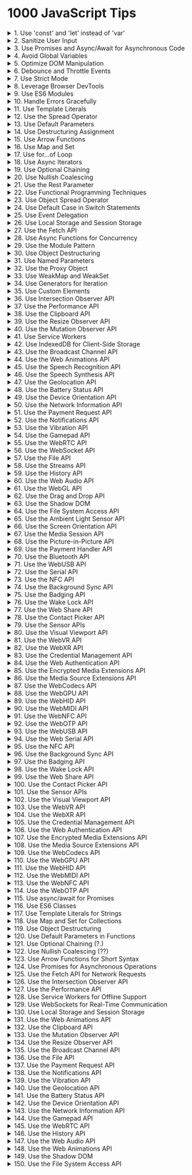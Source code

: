 # 1000 JavaScript Tips

<details><summary>1. Use 'const' and 'let' instead of 'var'</summary>
Using 'const' and 'let' helps avoid common pitfalls associated with variable scoping in JavaScript. 'const' is used for variables that should not be reassigned, providing more predictable and maintainable code. 'let' is used for variables that can change, but it is block-scoped, reducing the chances of bugs related to variable hoisting. For more information, refer to the [MDN Web Docs on const](https://developer.mozilla.org/en-US/docs/Web/JavaScript/Reference/Statements/const) and [MDN Web Docs on let](https://developer.mozilla.org/en-US/docs/Web/JavaScript/Reference/Statements/let).
</details>

<details><summary>2. Sanitize User Input</summary>
Always sanitize user input to prevent security vulnerabilities such as cross-site scripting (XSS) and command injection. Use libraries like [DOMPurify](https://github.com/cure53/DOMPurify) for sanitizing HTML content, and ensure that any data coming from user input is properly validated and sanitized before being processed or displayed. Learn more about XSS prevention on the [OWASP XSS Prevention Cheat Sheet](https://cheatsheetseries.owasp.org/cheatsheets/XSS_Prevention_Cheat_Sheet.html).
</details>

<details><summary>3. Use Promises and Async/Await for Asynchronous Code</summary>
Promises and async/await provide a cleaner and more readable way to handle asynchronous operations compared to traditional callback functions. They help in writing more maintainable code and reduce the complexity associated with error handling in asynchronous operations. Learn more about [Promises](https://developer.mozilla.org/en-US/docs/Web/JavaScript/Reference/Global_Objects/Promise) and [async/await](https://developer.mozilla.org/en-US/docs/Learn/JavaScript/Asynchronous/Async_await) on MDN Web Docs.
</details>

<details><summary>4. Avoid Global Variables</summary>
Global variables can lead to conflicts and hard-to-debug issues, especially in larger codebases. Encapsulate your code within functions or use module patterns to avoid polluting the global namespace. This practice helps in maintaining code modularity and reusability. Read more about best practices in the [MDN Web Docs on Variable Scope](https://developer.mozilla.org/en-US/docs/Web/JavaScript/Guide/Grammar_and_types#variable_scope).
</details>

<details><summary>5. Optimize DOM Manipulation</summary>
Frequent DOM manipulation can lead to performance issues. To optimize, batch DOM changes, use document fragments, or leverage virtual DOM libraries like [React](https://reactjs.org/). Minimizing reflows and repaints by reducing direct DOM interactions can significantly improve performance. Check out this [article on DOM manipulation performance](https://www.smashingmagazine.com/2012/11/writing-fast-memory-efficient-javascript/).
</details>

<details><summary>6. Debounce and Throttle Events</summary>
For events that fire frequently (like scroll, resize, or keypress), use debounce or throttle techniques to limit the number of times the event handler executes. This helps in improving performance and preventing excessive function calls. Libraries like [Lodash](https://lodash.com/docs/4.17.15#debounce) provide convenient debounce and throttle methods. Read more about [debouncing and throttling](https://css-tricks.com/debouncing-throttling-explained-examples/) on CSS-Tricks.
</details>

<details><summary>7. Use Strict Mode</summary>
Enable strict mode by adding 'use strict'; at the beginning of your JavaScript files or functions. Strict mode helps in catching common coding errors, prevents the use of certain problematic features, and provides better performance by allowing JavaScript engines to optimize code more effectively. Learn more about strict mode on [MDN Web Docs](https://developer.mozilla.org/en-US/docs/Web/JavaScript/Reference/Strict_mode).
</details>

<details><summary>8. Leverage Browser DevTools</summary>
Browser DevTools are powerful tools for debugging, profiling, and optimizing your code. Use features like breakpoints, network analysis, and performance profiling to identify and fix issues more efficiently. Familiarizing yourself with DevTools can greatly enhance your development workflow. Learn more from the [Chrome DevTools documentation](https://developer.chrome.com/docs/devtools/).
</details>

<details><summary>9. Use ES6 Modules</summary>
ES6 modules provide a standardized way to organize and reuse code. They help in maintaining a clean codebase by encapsulating functionality and promoting code reuse. Use 'import' and 'export' statements to manage dependencies and module loading in your JavaScript projects. Read more about ES6 modules on [MDN Web Docs](https://developer.mozilla.org/en-US/docs/Web/JavaScript/Guide/Modules).
</details>

<details><summary>10. Handle Errors Gracefully</summary>
Always include error handling in your code to manage potential issues gracefully. Use try/catch blocks for synchronous code and .catch() or async/await with try/catch for asynchronous code. Proper error handling ensures your application can recover from unexpected situations and provide meaningful feedback to users. Learn more about error handling in JavaScript on [MDN Web Docs](https://developer.mozilla.org/en-US/docs/Web/JavaScript/Guide/Control_flow_and_error_handling#exception_handling_statements).
</details>

<details><summary>11. Use Template Literals</summary>
Template literals provide an easy and readable way to create strings. They allow for embedded expressions and multiline strings, which can simplify string creation and manipulation. Use backticks (\`) to define template literals and include expressions within ${} brackets. Learn more about template literals on [MDN Web Docs](https://developer.mozilla.org/en-US/docs/Web/JavaScript/Reference/Template_literals).
</details>

<details><summary>12. Use the Spread Operator</summary>
The spread operator (...) allows for easy copying and merging of arrays and objects, and can also be used for function arguments. It provides a concise and readable way to manipulate collections of data. Learn more about the spread operator on [MDN Web Docs](https://developer.mozilla.org/en-US/docs/Web/JavaScript/Reference/Operators/Spread_syntax).
</details>

<details><summary>13. Use Default Parameters</summary>
Default parameters allow you to specify default values for function parameters if no arguments are provided. This can simplify function definitions and provide more robust default behavior. Learn more about default parameters on [MDN Web Docs](https://developer.mozilla.org/en-US/docs/Web/JavaScript/Reference/Functions/Default_parameters).
</details>

<details><summary>14. Use Destructuring Assignment</summary>
Destructuring assignment allows you to unpack values from arrays or properties from objects into distinct variables. This can simplify the extraction of values and make your code more readable. Learn more about destructuring on [MDN Web Docs](https://developer.mozilla.org/en-US/docs/Web/JavaScript/Reference/Operators/Destructuring_assignment).
</details>

<details><summary>15. Use Arrow Functions</summary>
Arrow functions provide a shorter syntax for writing function expressions and lexically bind the `this` value. This can make your code more concise and predictable. Learn more about arrow functions on [MDN Web Docs](https://developer.mozilla.org/en-US/docs/Web/JavaScript/Reference/Functions/Arrow_functions).
</details>

<details><summary>16. Use Map and Set</summary>
Map and Set are built-in data structures that provide more functionality and performance compared to plain objects and arrays. Use Map for key-value pairs and Set for unique values. Learn more about [Map](https://developer.mozilla.org/en-US/docs/Web/JavaScript/Reference/Global_Objects/Map) and [Set](https://developer.mozilla.org/en-US/docs/Web/JavaScript/Reference/Global_Objects/Set) on MDN Web Docs.
</details>

<details><summary>17. Use for...of Loop</summary>
The for...of loop provides a simpler and more readable way to iterate over iterable objects like arrays, strings, and NodeLists. It avoids the pitfalls of traditional for loops and provides a cleaner syntax. Learn more about the for...of loop on [MDN Web Docs](https://developer.mozilla.org/en-US/docs/Web/JavaScript/Reference/Statements/for...of).
</details>

<details><summary>18. Use Async Iterators</summary>
Async iterators and the for await...of loop allow you to iterate over asynchronous data sources in a clean and readable manner. This can simplify the handling of asynchronous streams of data. Learn more about async iterators on [MDN Web Docs](https://developer.mozilla.org/en-US/docs/Web/JavaScript/Reference/Statements/for-await...of).
</details>

<details><summary>19. Use Optional Chaining</summary>
Optional chaining (?.) allows you to safely access deeply nested properties without having to explicitly check for the existence of each level in the property chain. This can simplify your code and prevent runtime errors. Learn more about optional chaining on [MDN Web Docs](https://developer.mozilla.org/en-US/docs/Web/JavaScript/Reference/Operators/Optional_chaining).
</details>

<details><summary>20. Use Nullish Coalescing</summary>
The nullish coalescing operator (??) provides a way to handle default values when dealing with null or undefined. It is a cleaner alternative to using logical OR (||) for default values. Learn more about nullish coalescing on [MDN Web Docs](https://developer.mozilla.org/en-US/docs/Web/JavaScript/Reference/Operators/Nullish_coalescing_operator).
</details>

<details><summary>21. Use the Rest Parameter</summary>
The rest parameter syntax (...) allows you to represent an indefinite number of arguments as an array. This is useful in functions where you don't know the exact number of arguments beforehand. Learn more about rest parameters on [MDN Web Docs](https://developer.mozilla.org/en-US/docs/Web/JavaScript/Reference/Functions/rest_parameters).
</details>

<details><summary>22. Use Functional Programming Techniques</summary>
Functional programming techniques like map, filter, and reduce can make your code more concise and easier to understand. They allow you to operate on collections of data in a declarative manner. Learn more about functional programming in JavaScript on [MDN Web Docs](https://developer.mozilla.org/en-US/docs/Web/JavaScript/Guide/Functions#functional_programming).
</details>

<details><summary>23. Use Object Spread Operator</summary>
The object spread operator (...) allows you to create shallow copies of objects and merge multiple objects into one. This is useful for immutability and combining object properties. Learn more about the object spread operator on [MDN Web Docs](https://developer.mozilla.org/en-US/docs/Web/JavaScript/Reference/Operators/Spread_syntax).
</details>

<details><summary>24. Use Default Case in Switch Statements</summary>
Always include a default case in switch statements to handle unexpected values. This ensures that your code can handle any input, even if it doesn't match any of the specified cases. Learn more about switch statements on [MDN Web Docs](https://developer.mozilla.org/en-US/docs/Web/JavaScript/Reference/Statements/switch).
</details>

<details><summary>25. Use Event Delegation</summary>
Event delegation is a technique that allows you to handle events efficiently by attaching a single event listener to a parent element. This listener analyzes bubbled events to find a match on child elements. Learn more about event delegation on [JavaScript.info](https://javascript.info/event-delegation).
</details>

<details><summary>26. Use Local Storage and Session Storage</summary>
Local storage and session storage provide a way to store data on the client side. Local storage persists data across sessions, while session storage only lasts for the duration of the page session. Learn more about local and session storage on [MDN Web Docs](https://developer.mozilla.org/en-US/docs/Web/API/Window/localStorage).
</details>

<details><summary>27. Use the Fetch API</summary>
The Fetch API provides a modern, promise-based way to make network requests. It is a more powerful and flexible alternative to XMLHttpRequest. Learn more about the Fetch API on [MDN Web Docs](https://developer.mozilla.org/en-US/docs/Web/API/Fetch_API).
</details>

<details><summary>28. Use Async Functions for Concurrency</summary>
Async functions, when combined with the await keyword, provide a clean and intuitive way to handle asynchronous operations. They make your code look synchronous and are easier to read and maintain. Learn more about async functions on [MDN Web Docs](https://developer.mozilla.org/en-US/docs/Web/JavaScript/Reference/Statements/async_function).
</details>

<details><summary>29. Use the Module Pattern</summary>
The module pattern is a design pattern that provides a way to encapsulate private and public methods and variables. It helps in organizing and structuring your code. Learn more about the module pattern on [JavaScript.info](https://javascript.info/modules).
</details>

<details><summary>30. Use Object Destructuring</summary>
Object destructuring allows you to extract properties from objects and bind them to variables. This can make your code more concise and readable. Learn more about object destructuring on [MDN Web Docs](https://developer.mozilla.org/en-US/docs/Web/JavaScript/Reference/Operators/Destructuring_assignment).
</details>

<details><summary>31. Use Named Parameters</summary>
Using named parameters in your functions can make your code more readable and flexible. Instead of passing a list of arguments, you pass an object with named properties. Learn more about named parameters on [MDN Web Docs](https://developer.mozilla.org/en-US/docs/Web/JavaScript/Reference/Functions/Default_parameters#using_destructuring_with_default_parameters).
</details>

<details><summary>32. Use the Proxy Object</summary>
The Proxy object allows you to create a proxy for another object, which can intercept and redefine fundamental operations for that object. This can be useful for implementing custom behavior. Learn more about the Proxy object on [MDN Web Docs](https://developer.mozilla.org/en-US/docs/Web/JavaScript/Reference/Global_Objects/Proxy).
</details>

<details><summary>33. Use WeakMap and WeakSet</summary>
WeakMap and WeakSet are collections that allow for weak references to objects. This means that if no other references to an object exist, it can be garbage collected. Learn more about [WeakMap](https://developer.mozilla.org/en-US/docs/Web/JavaScript/Reference/Global_Objects/WeakMap) and [WeakSet](https://developer.mozilla.org/en-US/docs/Web/JavaScript/Reference/Global_Objects/WeakSet) on MDN Web Docs.
</details>

<details><summary>34. Use Generators for Iteration</summary>
Generators are functions that can be paused and resumed, allowing you to define iterative algorithms by writing code that produces a sequence of results. Learn more about generators on [MDN Web Docs](https://developer.mozilla.org/en-US/docs/Web/JavaScript/Reference/Statements/function*).
</details>

<details><summary>35. Use Custom Elements</summary>
Custom elements allow you to create your own HTML tags and define their behavior using JavaScript. This is part of the Web Components standard. Learn more about custom elements on [MDN Web Docs](https://developer.mozilla.org/en-US/docs/Web/Web_Components/Using_custom_elements).
</details>

<details><summary>36. Use Intersection Observer API</summary>
The Intersection Observer API provides a way to asynchronously observe changes in the intersection of a target element with an ancestor element or with a top-level document's viewport. Learn more about the Intersection Observer API on [MDN Web Docs](https://developer.mozilla.org/en-US/docs/Web/API/Intersection_Observer_API).
</details>

<details><summary>37. Use the Performance API</summary>
The Performance API provides a way to measure the performance of your web applications. You can use it to track various performance metrics and optimize your code accordingly. Learn more about the Performance API on [MDN Web Docs](https://developer.mozilla.org/en-US/docs/Web/API/Performance).
</details>

<details><summary>38. Use the Clipboard API</summary>
The Clipboard API provides a way to interact with the clipboard, enabling you to copy and paste text programmatically. This can be useful for building rich text editors and other interactive applications. Learn more about the Clipboard API on [MDN Web Docs](https://developer.mozilla.org/en-US/docs/Web/API/Clipboard_API).
</details>

<details><summary>39. Use the Resize Observer API</summary>
The Resize Observer API provides a way to observe changes to the size of an element. This is useful for responsive design and ensuring your UI adapts to different screen sizes and orientations. Learn more about the Resize Observer API on [MDN Web Docs](https://developer.mozilla.org/en-US/docs/Web/API/Resize_Observer_API).
</details>

<details><summary>40. Use the Mutation Observer API</summary>
The Mutation Observer API provides a way to observe changes to the DOM tree. This can be useful for building dynamic user interfaces and ensuring your application responds to changes in the DOM. Learn more about the Mutation Observer API on [MDN Web Docs](https://developer.mozilla.org/en-US/docs/Web/API/MutationObserver).
</details>

<details><summary>41. Use Service Workers</summary>
Service workers provide a way to run scripts in the background and handle network requests, enabling you to create offline-first web applications. Learn more about service workers on [MDN Web Docs](https://developer.mozilla.org/en-US/docs/Web/API/Service_Worker_API).
</details>

<details><summary>42. Use IndexedDB for Client-Side Storage</summary>
IndexedDB is a low-level API for storing large amounts of structured data on the client side. It provides a way to store data in a transactional and queryable manner. Learn more about IndexedDB on [MDN Web Docs](https://developer.mozilla.org/en-US/docs/Web/API/IndexedDB_API).
</details>

<details><summary>43. Use the Broadcast Channel API</summary>
The Broadcast Channel API provides a way to communicate between browsing contexts (such as iframes, tabs, or workers) that share the same origin. Learn more about the Broadcast Channel API on [MDN Web Docs](https://developer.mozilla.org/en-US/docs/Web/API/Broadcast_Channel_API).
</details>

<details><summary>44. Use the Web Animations API</summary>
The Web Animations API provides a way to create complex animations using JavaScript, offering more control and flexibility than CSS animations. Learn more about the Web Animations API on [MDN Web Docs](https://developer.mozilla.org/en-US/docs/Web/API/Web_Animations_API).
</details>

<details><summary>45. Use the Speech Recognition API</summary>
The Speech Recognition API provides a way to convert speech to text, enabling you to build voice-controlled applications. Learn more about the Speech Recognition API on [MDN Web Docs](https://developer.mozilla.org/en-US/docs/Web/API/SpeechRecognition).
</details>

<details><summary>46. Use the Speech Synthesis API</summary>
The Speech Synthesis API provides a way to convert text to speech, enabling you to build applications that can speak to the user. Learn more about the Speech Synthesis API on [MDN Web Docs](https://developer.mozilla.org/en-US/docs/Web/API/SpeechSynthesis).
</details>

<details><summary>47. Use the Geolocation API</summary>
The Geolocation API provides a way to get the geographical position of a device. This can be useful for building location-based applications. Learn more about the Geolocation API on [MDN Web Docs](https://developer.mozilla.org/en-US/docs/Web/API/Geolocation_API).
</details>

<details><summary>48. Use the Battery Status API</summary>
The Battery Status API provides a way to get information about the battery status of the device. This can be useful for building applications that optimize their behavior based on the battery level. Learn more about the Battery Status API on [MDN Web Docs](https://developer.mozilla.org/en-US/docs/Web/API/Battery_Status_API).
</details>

<details><summary>49. Use the Device Orientation API</summary>
The Device Orientation API provides a way to get information about the physical orientation of the device. This can be useful for building applications that respond to device movements. Learn more about the Device Orientation API on [MDN Web Docs](https://developer.mozilla.org/en-US/docs/Web/API/Device_Orientation_API).
</details>

<details><summary>50. Use the Network Information API</summary>
The Network Information API provides a way to get information about the network connection of the device. This can be useful for building applications that optimize their behavior based on the network conditions. Learn more about the Network Information API on [MDN Web Docs](https://developer.mozilla.org/en-US/docs/Web/API/Network_Information_API).
</details>

<details><summary>51. Use the Payment Request API</summary>
The Payment Request API provides a way to simplify the process of collecting payment information from the user. It enables you to create a consistent and secure payment experience. Learn more about the Payment Request API on [MDN Web Docs](https://developer.mozilla.org/en-US/docs/Web/API/Payment_Request_API).
</details>

<details><summary>52. Use the Notifications API</summary>
The Notifications API provides a way to display notifications to the user. This can be useful for keeping the user informed about important events or updates. Learn more about the Notifications API on [MDN Web Docs](https://developer.mozilla.org/en-US/docs/Web/API/Notifications_API).
</details>

<details><summary>53. Use the Vibration API</summary>
The Vibration API provides a way to vibrate the device. This can be useful for providing haptic feedback in your applications. Learn more about the Vibration API on [MDN Web Docs](https://developer.mozilla.org/en-US/docs/Web/API/Vibration_API).
</details>

<details><summary>54. Use the Gamepad API</summary>
The Gamepad API provides a way to interact with game controllers. This can be useful for building games or applications that require game controller input. Learn more about the Gamepad API on [MDN Web Docs](https://developer.mozilla.org/en-US/docs/Web/API/Gamepad_API).
</details>

<details><summary>55. Use the WebRTC API</summary>
The WebRTC API provides a way to build real-time communication applications, such as video and voice chat. Learn more about the WebRTC API on [MDN Web Docs](https://developer.mozilla.org/en-US/docs/Web/API/WebRTC_API).
</details>

<details><summary>56. Use the WebSocket API</summary>
The WebSocket API provides a way to create a persistent connection between the client and the server, enabling real-time communication. Learn more about the WebSocket API on [MDN Web Docs](https://developer.mozilla.org/en-US/docs/Web/API/WebSockets_API).
</details>

<details><summary>57. Use the File API</summary>
The File API provides a way to interact with files on the user's device. This can be useful for building applications that need to read or write files. Learn more about the File API on [MDN Web Docs](https://developer.mozilla.org/en-US/docs/Web/API/File_API).
</details>

<details><summary>58. Use the Streams API</summary>
The Streams API provides a way to handle streaming data, enabling you to process data as it is being received. Learn more about the Streams API on [MDN Web Docs](https://developer.mozilla.org/en-US/docs/Web/API/Streams_API).
</details>

<details><summary>59. Use the History API</summary>
The History API provides a way to manipulate the browser's session history, enabling you to build single-page applications with a navigation history. Learn more about the History API on [MDN Web Docs](https://developer.mozilla.org/en-US/docs/Web/API/History_API).
</details>

<details><summary>60. Use the Web Audio API</summary>
The Web Audio API provides a way to process and synthesize audio in web applications. It enables you to build complex audio applications and games. Learn more about the Web Audio API on [MDN Web Docs](https://developer.mozilla.org/en-US/docs/Web/API/Web_Audio_API).
</details>

<details><summary>61. Use the WebGL API</summary>
The WebGL API provides a way to render 3D graphics in web applications. It enables you to build complex visualizations and games. Learn more about the WebGL API on [MDN Web Docs](https://developer.mozilla.org/en-US/docs/Web/API/WebGL_API).
</details>

<details><summary>62. Use the Drag and Drop API</summary>
The Drag and Drop API provides a way to implement drag-and-drop functionality in your web applications. This can be useful for building interactive user interfaces. Learn more about the Drag and Drop API on [MDN Web Docs](https://developer.mozilla.org/en-US/docs/Web/API/HTML_Drag_and_Drop_API).
</details>

<details><summary>63. Use the Shadow DOM</summary>
The Shadow DOM provides a way to encapsulate the internal structure of a web component, ensuring that its styles and behavior do not affect the rest of the document. Learn more about the Shadow DOM on [MDN Web Docs](https://developer.mozilla.org/en-US/docs/Web/Web_Components/Using_shadow_DOM).
</details>

<details><summary>64. Use the File System Access API</summary>
The File System Access API provides a way to read and write files on the user's local file system. This can be useful for building applications that need to manage files locally. Learn more about the File System Access API on [MDN Web Docs](https://developer.mozilla.org/en-US/docs/Web/API/File_System_Access_API).
</details>

<details><summary>65. Use the Ambient Light Sensor API</summary>
The Ambient Light Sensor API provides a way to get information about the ambient light level around the device. This can be useful for building applications that adapt to the lighting conditions. Learn more about the Ambient Light Sensor API on [MDN Web Docs](https://developer.mozilla.org/en-US/docs/Web/API/AmbientLightSensor).
</details>

<details><summary>66. Use the Screen Orientation API</summary>
The Screen Orientation API provides a way to get and set the orientation of the screen. This can be useful for building applications that need to adapt to different screen orientations. Learn more about the Screen Orientation API on [MDN Web Docs](https://developer.mozilla.org/en-US/docs/Web/API/Screen_Orientation_API).
</details>

<details><summary>67. Use the Media Session API</summary>
The Media Session API provides a way to customize media notifications and handle media playback actions. This can be useful for building media applications with enhanced user experiences. Learn more about the Media Session API on [MDN Web Docs](https://developer.mozilla.org/en-US/docs/Web/API/Media_Session_API).
</details>

<details><summary>68. Use the Picture-in-Picture API</summary>
The Picture-in-Picture API provides a way to display video in a small overlay window that remains on top of other windows. This can be useful for building video applications with enhanced user experiences. Learn more about the Picture-in-Picture API on [MDN Web Docs](https://developer.mozilla.org/en-US/docs/Web/API/Picture-in-Picture_API).
</details>

<details><summary>69. Use the Payment Handler API</summary>
The Payment Handler API provides a way to create web-based payment apps that can handle payment requests from other web applications. Learn more about the Payment Handler API on [MDN Web Docs](https://developer.mozilla.org/en-US/docs/Web/API/Payment_Handler_API).
</details>

<details><summary>70. Use the Bluetooth API</summary>
The Web Bluetooth API provides a way to connect to Bluetooth devices directly from a web application. This can be useful for building applications that need to interact with Bluetooth peripherals. Learn more about the Bluetooth API on [MDN Web Docs](https://developer.mozilla.org/en-US/docs/Web/API/Web_Bluetooth_API).
</details>

<details><summary>71. Use the WebUSB API</summary>
The WebUSB API provides a way to connect to USB devices directly from a web application. This can be useful for building applications that need to interact with USB peripherals. Learn more about the WebUSB API on [MDN Web Docs](https://developer.mozilla.org/en-US/docs/Web/API/USB).
</details>

<details><summary>72. Use the Serial API</summary>
The Web Serial API provides a way to connect to serial devices directly from a web application. This can be useful for building applications that need to interact with serial peripherals. Learn more about the Serial API on [MDN Web Docs](https://developer.mozilla.org/en-US/docs/Web/API/Serial).
</details>

<details><summary>73. Use the NFC API</summary>
The Web NFC API provides a way to read and write NFC tags directly from a web application. This can be useful for building applications that need to interact with NFC devices. Learn more about the NFC API on [MDN Web Docs](https://developer.mozilla.org/en-US/docs/Web/API/Web_NFC_API).
</details>

<details><summary>74. Use the Background Sync API</summary>
The Background Sync API provides a way to defer actions until the user has a stable internet connection. This can be useful for building applications that need to handle intermittent connectivity. Learn more about the Background Sync API on [MDN Web Docs](https://developer.mozilla.org/en-US/docs/Web/API/Background_Sync_API).
</details>

<details><summary>75. Use the Badging API</summary>
The Badging API provides a way to set an application-wide badge, typically shown on the app's icon. This can be useful for providing users with status or notification indicators. Learn more about the Badging API on [MDN Web Docs](https://developer.mozilla.org/en-US/docs/Web/API/Badging_API).
</details>

<details><summary>76. Use the Wake Lock API</summary>
The Wake Lock API provides a way to prevent the device from dimming or locking the screen. This can be useful for applications that need to keep the screen on while in use. Learn more about the Wake Lock API on [MDN Web Docs](https://developer.mozilla.org/en-US/docs/Web/API/Wake_Lock_API).
</details>

<details><summary>77. Use the Web Share API</summary>
The Web Share API provides a way to share text, links, and files to other apps installed on the device. This can be useful for building applications that need to share content with other apps. Learn more about the Web Share API on [MDN Web Docs](https://developer.mozilla.org/en-US/docs/Web/API/Navigator/share).
</details>

<details><summary>78. Use the Contact Picker API</summary>
The Contact Picker API provides a way to select contacts from the user's address book. This can be useful for building applications that need to interact with the user's contacts. Learn more about the Contact Picker API on [MDN Web Docs](https://developer.mozilla.org/en-US/docs/Web/API/Contact_Picker_API).
</details>

<details><summary>79. Use the Sensor APIs</summary>
The Sensor APIs provide a way to access various sensors on the device, such as the accelerometer, gyroscope, and magnetometer. This can be useful for building applications that need to interact with the device's sensors. Learn more about the Sensor APIs on [MDN Web Docs](https://developer.mozilla.org/en-US/docs/Web/API/Sensor_APIs).
</details>

<details><summary>80. Use the Visual Viewport API</summary>
The Visual Viewport API provides a way to access information about the visual viewport, including its size and position. This can be useful for building responsive web applications that adapt to different screen sizes. Learn more about the Visual Viewport API on [MDN Web Docs](https://developer.mozilla.org/en-US/docs/Web/API/Visual_Viewport_API).
</details>

<details><summary>81. Use the WebVR API</summary>
The WebVR API provides a way to create virtual reality experiences in web applications. This can be useful for building immersive web applications that provide VR experiences. Learn more about the WebVR API on [MDN Web Docs](https://developer.mozilla.org/en-US/docs/Web/API/WebVR_API).
</details>

<details><summary>82. Use the WebXR API</summary>
The WebXR API provides a way to create augmented reality and virtual reality experiences in web applications. This can be useful for building immersive web applications that provide AR and VR experiences. Learn more about the WebXR API on [MDN Web Docs](https://developer.mozilla.org/en-US/docs/Web/API/WebXR_Device_API).
</details>

<details><summary>83. Use the Credential Management API</summary>
The Credential Management API provides a way to handle user credentials, such as passwords and federated identities. This can be useful for building applications that require user authentication. Learn more about the Credential Management API on [MDN Web Docs](https://developer.mozilla.org/en-US/docs/Web/API/Credential_Management_API).
</details>

<details><summary>84. Use the Web Authentication API</summary>
The Web Authentication API provides a way to use public key cryptography for user authentication. This can be useful for building applications that require strong user authentication. Learn more about the Web Authentication API on [MDN Web Docs](https://developer.mozilla.org/en-US/docs/Web/API/Web_Authentication_API).
</details>

<details><summary>85. Use the Encrypted Media Extensions API</summary>
The Encrypted Media Extensions API provides a way to play encrypted media content in web applications. This can be useful for building applications that need to handle DRM-protected content. Learn more about the Encrypted Media Extensions API on [MDN Web Docs](https://developer.mozilla.org/en-US/docs/Web/API/Encrypted_Media_Extensions_API).
</details>

<details><summary>86. Use the Media Source Extensions API</summary>
The Media Source Extensions API provides a way to create streams for playback in web applications. This can be useful for building applications that need to handle adaptive streaming. Learn more about the Media Source Extensions API on [MDN Web Docs](https://developer.mozilla.org/en-US/docs/Web/API/Media_Source_Extensions_API).
</details>

<details><summary>87. Use the WebCodecs API</summary>
The WebCodecs API provides a way to encode and decode audio and video in web applications. This can be useful for building applications that need to handle media processing. Learn more about the WebCodecs API on [MDN Web Docs](https://developer.mozilla.org/en-US/docs/Web/API/WebCodecs_API).
</details>

<details><summary>88. Use the WebGPU API</summary>
The WebGPU API provides a way to use the GPU for rendering and computation in web applications. This can be useful for building applications that need to handle high-performance graphics and computations. Learn more about the WebGPU API on [MDN Web Docs](https://developer.mozilla.org/en-US/docs/Web/API/WebGPU_API).
</details>

<details><summary>89. Use the WebHID API</summary>
The WebHID API provides a way to interact with human interface devices, such as keyboards and game controllers. This can be useful for building applications that need to handle input from HID devices. Learn more about the WebHID API on [MDN Web Docs](https://developer.mozilla.org/en-US/docs/Web/API/WebHID_API).
</details>

<details><summary>90. Use the WebMIDI API</summary>
The WebMIDI API provides a way to interact with MIDI devices, such as musical instruments. This can be useful for building applications that need to handle input from MIDI devices. Learn more about the WebMIDI API on [MDN Web Docs](https://developer.mozilla.org/en-US/docs/Web/API/MIDIAccess).
</details>

<details><summary>91. Use the WebNFC API</summary>
The WebNFC API provides a way to read and write NFC tags directly from a web application. This can be useful for building applications that need to interact with NFC devices. Learn more about the WebNFC API on [MDN Web Docs](https://developer.mozilla.org/en-US/docs/Web/API/Web_NFC_API).
</details>

<details><summary>92. Use the WebOTP API</summary>
The WebOTP API provides a way to handle one-time passwords in web applications. This can be useful for building applications that require user authentication. Learn more about the WebOTP API on [MDN Web Docs](https://developer.mozilla.org/en-US/docs/Web/API/WebOTP_API).
</details>

<details><summary>93. Use the WebUSB API</summary>
The WebUSB API provides a way to connect to USB devices directly from a web application. This can be useful for building applications that need to interact with USB peripherals. Learn more about the WebUSB API on [MDN Web Docs](https://developer.mozilla.org/en-US/docs/Web/API/USB).
</details>

<details><summary>94. Use the Web Serial API</summary>
The Web Serial API provides a way to connect to serial devices directly from a web application. This can be useful for building applications that need to interact with serial peripherals. Learn more about the Web Serial API on [MDN Web Docs](https://developer.mozilla.org/en-US/docs/Web/API/Serial).
</details>

<details><summary>95. Use the NFC API</summary>
The Web NFC API provides a way to read and write NFC tags directly from a web application. This can be useful for building applications that need to interact with NFC devices. Learn more about the NFC API on [MDN Web Docs](https://developer.mozilla.org/en-US/docs/Web/API/Web_NFC_API).
</details>

<details><summary>96. Use the Background Sync API</summary>
The Background Sync API provides a way to defer actions until the user has a stable internet connection. This can be useful for building applications that need to handle intermittent connectivity. Learn more about the Background Sync API on [MDN Web Docs](https://developer.mozilla.org/en-US/docs/Web/API/Background_Sync_API).
</details>

<details><summary>97. Use the Badging API</summary>
The Badging API provides a way to set an application-wide badge, typically shown on the app's icon. This can be useful for providing users with status or notification indicators. Learn more about the Badging API on [MDN Web Docs](https://developer.mozilla.org/en-US/docs/Web/API/Badging_API).
</details>

<details><summary>98. Use the Wake Lock API</summary>
The Wake Lock API provides a way to prevent the device from dimming or locking the screen. This can be useful for applications that need to keep the screen on while in use. Learn more about the Wake Lock API on [MDN Web Docs](https://developer.mozilla.org/en-US/docs/Web/API/Wake_Lock_API).
</details>

<details><summary>99. Use the Web Share API</summary>
The Web Share API provides a way to share text, links, and files to other apps installed on the device. This can be useful for building applications that need to share content with other apps. Learn more about the Web Share API on [MDN Web Docs](https://developer.mozilla.org/en-US/docs/Web/API/Navigator/share).
</details>

<details><summary>100. Use the Contact Picker API</summary>
The Contact Picker API provides a way to select contacts from the user's address book. This can be useful for building applications that need to interact with the user's contacts. Learn more about the Contact Picker API on [MDN Web Docs](https://developer.mozilla.org/en-US/docs/Web/API/Contact_Picker_API).
</details>

<details><summary>101. Use the Sensor APIs</summary>
The Sensor APIs provide a way to access various sensors on the device, such as the accelerometer, gyroscope, and magnetometer. This can be useful for building applications that need to interact with the device's sensors. Learn more about the Sensor APIs on [MDN Web Docs](https://developer.mozilla.org/en-US/docs/Web/API/Sensor_APIs).
</details>

<details><summary>102. Use the Visual Viewport API</summary>
The Visual Viewport API provides a way to access information about the visual viewport, including its size and position. This can be useful for building responsive web applications that adapt to different screen sizes. Learn more about the Visual Viewport API on [MDN Web Docs](https://developer.mozilla.org/en-US/docs/Web/API/Visual_Viewport_API).
</details>

<details><summary>103. Use the WebVR API</summary>
The WebVR API provides a way to create virtual reality experiences in web applications. This can be useful for building immersive web applications that provide VR experiences. Learn more about the WebVR API on [MDN Web Docs](https://developer.mozilla.org/en-US/docs/Web/API/WebVR_API).
</details>

<details><summary>104. Use the WebXR API</summary>
The WebXR API provides a way to create augmented reality and virtual reality experiences in web applications. This can be useful for building immersive web applications that provide AR and VR experiences. Learn more about the WebXR API on [MDN Web Docs](https://developer.mozilla.org/en-US/docs/Web/API/WebXR_Device_API).
</details>

<details><summary>105. Use the Credential Management API</summary>
The Credential Management API provides a way to handle user credentials, such as passwords and federated identities. This can be useful for building applications that require user authentication. Learn more about the Credential Management API on [MDN Web Docs](https://developer.mozilla.org/en-US/docs/Web/API/Credential_Management_API).
</details>

<details><summary>106. Use the Web Authentication API</summary>
The Web Authentication API provides a way to use public key cryptography for user authentication. This can be useful for building applications that require strong user authentication. Learn more about the Web Authentication API on [MDN Web Docs](https://developer.mozilla.org/en-US/docs/Web/API/Web_Authentication_API).
</details>

<details><summary>107. Use the Encrypted Media Extensions API</summary>
The Encrypted Media Extensions API provides a way to play encrypted media content in web applications. This can be useful for building applications that need to handle DRM-protected content. Learn more about the Encrypted Media Extensions API on [MDN Web Docs](https://developer.mozilla.org/en-US/docs/Web/API/Encrypted_Media_Extensions_API).
</details>

<details><summary>108. Use the Media Source Extensions API</summary>
The Media Source Extensions API provides a way to create streams for playback in web applications. This can be useful for building applications that need to handle adaptive streaming. Learn more about the Media Source Extensions API on [MDN Web Docs](https://developer.mozilla.org/en-US/docs/Web/API/Media_Source_Extensions_API).
</details>

<details><summary>109. Use the WebCodecs API</summary>
The WebCodecs API provides a way to encode and decode audio and video in web applications. This can be useful for building applications that need to handle media processing. Learn more about the WebCodecs API on [MDN Web Docs](https://developer.mozilla.org/en-US/docs/Web/API/WebCodecs_API).
</details>

<details><summary>110. Use the WebGPU API</summary>
The WebGPU API provides a way to use the GPU for rendering and computation in web applications. This can be useful for building applications that need to handle high-performance graphics and computations. Learn more about the WebGPU API on [MDN Web Docs](https://developer.mozilla.org/en-US/docs/Web/API/WebGPU_API).
</details>

<details><summary>111. Use the WebHID API</summary>
The WebHID API provides a way to interact with human interface devices, such as keyboards and game controllers. This can be useful for building applications that need to handle input from HID devices. Learn more about the WebHID API on [MDN Web Docs](https://developer.mozilla.org/en-US/docs/Web/API/WebHID_API).
</details>

<details><summary>112. Use the WebMIDI API</summary>
The WebMIDI API provides a way to interact with MIDI devices, such as musical instruments. This can be useful for building applications that need to handle input from MIDI devices. Learn more about the WebMIDI API on [MDN Web Docs](https://developer.mozilla.org/en-US/docs/Web/API/MIDIAccess).
</details>

<details><summary>113. Use the WebNFC API</summary>
The WebNFC API provides a way to read and write NFC tags directly from a web application. This can be useful for building applications that need to interact with NFC devices. Learn more about the WebNFC API on [MDN Web Docs](https://developer.mozilla.org/en-US/docs/Web/API/Web_NFC_API).
</details>

<details><summary>114. Use the WebOTP API</summary>
The WebOTP API provides a way to handle one-time passwords in web applications. This can be useful for building applications that require user authentication. Learn more about the WebOTP API on [MDN Web Docs](https://developer.mozilla.org/en-US/docs/Web/API/WebOTP_API).
</details>

<details><summary>115. Use async/await for Promises</summary>
Async/await syntax allows you to write asynchronous code that looks synchronous, improving readability and maintainability. Learn more on [MDN Web Docs](https://developer.mozilla.org/en-US/docs/Web/JavaScript/Reference/Statements/async_function).
</details>

<details><summary>116. Use ES6 Classes</summary>
ES6 classes provide a clear syntax for creating objects and dealing with inheritance in JavaScript. Learn more on [MDN Web Docs](https://developer.mozilla.org/en-US/docs/Web/JavaScript/Reference/Classes).
</details>

<details><summary>117. Use Template Literals for Strings</summary>
Template literals allow for embedded expressions and multiline strings, making string manipulation easier. Learn more on [MDN Web Docs](https://developer.mozilla.org/en-US/docs/Web/JavaScript/Reference/Template_literals).
</details>

<details><summary>118. Use Map and Set for Collections</summary>
Map and Set provide efficient ways to store and manage unique values and key-value pairs. Learn more on [MDN Web Docs](https://developer.mozilla.org/en-US/docs/Web/JavaScript/Reference/Global_Objects/Map) and [MDN Web Docs](https://developer.mozilla.org/en-US/docs/Web/JavaScript/Reference/Global_Objects/Set).
</details>

<details><summary>119. Use Object Destructuring</summary>
Destructuring allows for extracting properties from objects and arrays into distinct variables, improving code readability. Learn more on [MDN Web Docs](https://developer.mozilla.org/en-US/docs/Web/JavaScript/Reference/Operators/Destructuring_assignment).
</details>

<details><summary>120. Use Default Parameters in Functions</summary>
Default parameters allow you to initialize function parameters with default values if no arguments are passed. Learn more on [MDN Web Docs](https://developer.mozilla.org/en-US/docs/Web/JavaScript/Reference/Functions/Default_parameters).
</details>

<details><summary>121. Use Optional Chaining (?.)</summary>
Optional chaining simplifies accessing deeply nested properties without having to explicitly check for each level's existence. Learn more on [MDN Web Docs](https://developer.mozilla.org/en-US/docs/Web/JavaScript/Reference/Operators/Optional_chaining).
</details>

<details><summary>122. Use Nullish Coalescing (??)</summary>
The nullish coalescing operator provides a way to handle default values when dealing with null or undefined, improving code clarity. Learn more on [MDN Web Docs](https://developer.mozilla.org/en-US/docs/Web/JavaScript/Reference/Operators/Nullish_coalescing_operator).
</details>

<details><summary>123. Use Arrow Functions for Short Syntax</summary>
Arrow functions provide a concise syntax for writing functions and lexically bind the `this` value. Learn more on [MDN Web Docs](https://developer.mozilla.org/en-US/docs/Web/JavaScript/Reference/Functions/Arrow_functions).
</details>

<details><summary>124. Use Promises for Asynchronous Operations</summary>
Promises provide a cleaner way to handle asynchronous operations compared to callbacks, making your code more readable and maintainable. Learn more on [MDN Web Docs](https://developer.mozilla.org/en-US/docs/Web/JavaScript/Reference/Global_Objects/Promise).
</details>

<details><summary>125. Use the Fetch API for Network Requests</summary>
The Fetch API is a modern replacement for XMLHttpRequest, providing a more powerful and flexible way to make HTTP requests. Learn more on [MDN Web Docs](https://developer.mozilla.org/en-US/docs/Web/API/Fetch_API).
</details>

<details><summary>126. Use the Intersection Observer API</summary>
The Intersection Observer API allows you to asynchronously observe changes in the intersection of a target element with an ancestor element or viewport. Learn more on [MDN Web Docs](https://developer.mozilla.org/en-US/docs/Web/API/Intersection_Observer_API).
</details>

<details><summary>127. Use the Performance API</summary>
The Performance API provides detailed timing data for the various stages of your page's loading, helping you optimize performance. Learn more on [MDN Web Docs](https://developer.mozilla.org/en-US/docs/Web/API/Performance).
</details>

<details><summary>128. Use Service Workers for Offline Support</summary>
Service workers enable you to create offline-first web applications by intercepting network requests and serving cached resources. Learn more on [MDN Web Docs](https://developer.mozilla.org/en-US/docs/Web/API/Service_Worker_API).
</details>

<details><summary>129. Use WebSockets for Real-Time Communication</summary>
WebSockets provide a way to open a persistent connection between the client and server for real-time communication. Learn more on [MDN Web Docs](https://developer.mozilla.org/en-US/docs/Web/API/WebSockets_API).
</details>

<details><summary>130. Use Local Storage and Session Storage</summary>
Local storage and session storage provide ways to store data on the client side, persisting across sessions or page reloads. Learn more on [MDN Web Docs](https://developer.mozilla.org/en-US/docs/Web/API/Window/localStorage).
</details>

<details><summary>131. Use the Web Animations API</summary>
The Web Animations API provides a way to create complex animations using JavaScript, offering more control and flexibility than CSS animations. Learn more on [MDN Web Docs](https://developer.mozilla.org/en-US/docs/Web/API/Web_Animations_API).
</details>

<details><summary>132. Use the Clipboard API</summary>
The Clipboard API provides a way to interact with the clipboard, enabling you to copy and paste text programmatically. Learn more on [MDN Web Docs](https://developer.mozilla.org/en-US/docs/Web/API/Clipboard_API).
</details>

<details><summary>133. Use the Mutation Observer API</summary>
The Mutation Observer API provides a way to observe changes to the DOM tree, useful for dynamic UI updates. Learn more on [MDN Web Docs](https://developer.mozilla.org/en-US/docs/Web/API/MutationObserver).
</details>

<details><summary>134. Use the Resize Observer API</summary>
The Resize Observer API provides a way to observe changes to the size of an element, useful for responsive design. Learn more on [MDN Web Docs](https://developer.mozilla.org/en-US/docs/Web/API/Resize_Observer_API).
</details>

<details><summary>135. Use the Broadcast Channel API</summary>
The Broadcast Channel API provides a way to communicate between browsing contexts (tabs, iframes) that share the same origin. Learn more on [MDN Web Docs](https://developer.mozilla.org/en-US/docs/Web/API/Broadcast_Channel_API).
</details>

<details><summary>136. Use the File API</summary>
The File API provides a way to interact with files on the user's device, useful for reading and writing files. Learn more on [MDN Web Docs](https://developer.mozilla.org/en-US/docs/Web/API/File_API).
</details>

<details><summary>137. Use the Payment Request API</summary>
The Payment Request API provides a way to simplify the process of collecting payment information from users, improving the user experience. Learn more on [MDN Web Docs](https://developer.mozilla.org/en-US/docs/Web/API/Payment_Request_API).
</details>

<details><summary>138. Use the Notifications API</summary>
The Notifications API enables web applications to display notifications to the user, even when the application is not in focus. Learn more on [MDN Web Docs](https://developer.mozilla.org/en-US/docs/Web/API/Notifications_API).
</details>

<details><summary>139. Use the Vibration API</summary>
The Vibration API allows web applications to provide haptic feedback by triggering device vibrations. Learn more on [MDN Web Docs](https://developer.mozilla.org/en-US/docs/Web/API/Vibration_API).
</details>

<details><summary>140. Use the Geolocation API</summary>
The Geolocation API provides a way to get the geographical position of the device, useful for location-based services. Learn more on [MDN Web Docs](https://developer.mozilla.org/en-US/docs/Web/API/Geolocation_API).
</details>

<details><summary>141. Use the Battery Status API</summary>
The Battery Status API provides information about the battery status of the device, helping optimize app behavior based on power availability. Learn more on [MDN Web Docs](https://developer.mozilla.org/en-US/docs/Web/API/Battery_Status_API).
</details>

<details><summary>142. Use the Device Orientation API</summary>
The Device Orientation API provides information about the physical orientation of the device, useful for building responsive applications. Learn more on [MDN Web Docs](https://developer.mozilla.org/en-US/docs/Web/API/Device_Orientation_API).
</details>

<details><summary>143. Use the Network Information API</summary>
The Network Information API provides information about the network connection of the device, allowing apps to adjust behavior based on network conditions. Learn more on [MDN Web Docs](https://developer.mozilla.org/en-US/docs/Web/API/Network_Information_API).
</details>

<details><summary>144. Use the Gamepad API</summary>
The Gamepad API provides a way to interact with game controllers, enabling the creation of web-based games with gamepad support. Learn more on [MDN Web Docs](https://developer.mozilla.org/en-US/docs/Web/API/Gamepad_API).
</details>

<details><summary>145. Use the WebRTC API</summary>
The WebRTC API enables real-time communication capabilities in web applications, such as audio, video, and data sharing. Learn more on [MDN Web Docs](https://developer.mozilla.org/en-US/docs/Web/API/WebRTC_API).
</details>

<details><summary>146. Use the History API</summary>
The History API provides methods to interact with the browser's history, useful for creating single-page applications with dynamic navigation. Learn more on [MDN Web Docs](https://developer.mozilla.org/en-US/docs/Web/API/History_API).
</details>

<details><summary>147. Use the Web Audio API</summary>
The Web Audio API provides advanced capabilities for audio processing and synthesis directly in the web browser, useful for building audio applications. Learn more on [MDN Web Docs](https://developer.mozilla.org/en-US/docs/Web/API/Web_Audio_API).
</details>

<details><summary>148. Use the Web Animations API</summary>
The Web Animations API allows for creating complex animations using JavaScript, offering greater control than CSS animations. Learn more on [MDN Web Docs](https://developer.mozilla.org/en-US/docs/Web/API/Web_Animations_API).
</details>

<details><summary>149. Use the Shadow DOM</summary>
The Shadow DOM allows you to encapsulate your component's internal structure, ensuring styles and behavior are scoped to the component. Learn more on [MDN Web Docs](https://developer.mozilla.org/en-US/docs/Web/Web_Components/Using_shadow_DOM).
</details>

<details><summary>150. Use the File System Access API</summary>
The File System Access API provides methods to read and write files on the user's local file system, useful for web applications that need to handle local files. Learn more on [MDN Web Docs](https://developer.mozilla.org/en-US/docs/Web/API/File_System_Access_API).
</details>
